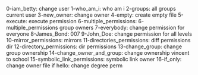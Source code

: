 0-iam_betty: change user
1-who_am_i: who am i
2-groups: all groups current user
3-new_owner: change owner
4-empty: create empty file
5-execute: execute permission
6-multiple_permissions: 6-multiple_permissions group owners
7-everybody: change permission for everyone
8-James_Bond: 007
9-John_Doe: change permission for all levels
10-mirror_permissions: mirrors
11-directories_permissions: diff permissions dir
12-directory_permissions: dir permissions
13-change_group: change group ownership
14-change_owner_and_group: change ownership vincent to school
15-symbolic_link_permissions: symbolic link owner
16-if_only: change owner file if
hello: change degree perm
